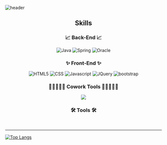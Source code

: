 ![header](https://capsule-render.vercel.app/api?type=waving&color=auto&height=300&section=header&text=MuGwonSeo&fontSize=90)

<h2 align="center">Skills</h2>

<h3 align="center"> 📈 Back-End 📈</h3>
<div align="center">
<img alt="Java" src="https://img.shields.io/badge/Java-007396?style=flat-square&logo=Java&logoColor=white" />
<img alt="Spring" src="https://img.shields.io/badge/Spring-6DB33F?style=flat-square&logo=Spring&logoColor=white"/> 
<img alt="Oracle" src="https://img.shields.io/badge/Oracle-F80000?style=flat-square&logo=Oracle&logoColor=white"/>
</div>

<h3 align="center"> ✨ Front-End ✨ </h3>
<div align="center">
<img alt="HTML5" src ="https://img.shields.io/badge/HTML5-E34F26.svg?&style=flat&logo=HTML5&logoColor=white"/>
<img alt="CSS" src ="https://img.shields.io/badge/CSS3-1572B6.svg?&style=flat&logo=CSS3&logoColor=white"/>
<img alt="Javascript" src ="https://img.shields.io/badge/JavaScript-F7DF1E.svg?&style=flat&logo=JavaScript&logoColor=white"/>
<img alt="JQuery" src ="https://img.shields.io/badge/JQuery-0769AD.svg?&style=flat&logo=JQuery&logoColor=white"/>
<img alt="bootstrap" src="https://img.shields.io/badge/bootstrap-7952B3?style=flat&logo=bootstrap&logoColor=white">
</div>

<h3 align="center"> 👨🏻‍🤝‍👨🏻 Cowork Tools 👨🏻‍🤝‍👨🏻</h3>
<div align="center">
<img src="https://img.shields.io/badge/github-181717?style=flat&logo=github&logoColor=white">
</div>

<h3 align="center">🛠 Tools 🛠</h3>
<div align="center">
</div>

<br>
<hr>

[![Top Langs](https://github-readme-stats.vercel.app/api/top-langs/?username=smg717&layout=compact)](https://github.com/anuraghazra/github-readme-stats)
